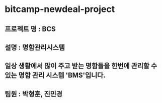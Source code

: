 ﻿# bitcamp-newdeal-project

## 프로젝트 명 : BCS

## 설명 : 명함관리시스템
## 일상 생활에서 많이 주고 받는 명함들을 한번에 관리할 수 있는 명함 관리 시스템 'BMS'입니다.

## 팀원 : 박형훈, 진민경
